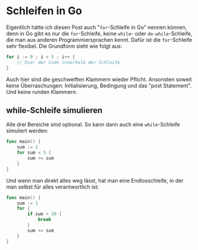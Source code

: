 # Schleifen in Go

Eigentlich hätte ich diesen Post auch "`for`-Schleife in Go" nennen können, denn in Go gibt es nur die `for`-Schleife, keine `while`- oder `do-while`-Schleife, die man aus anderen Programmiersprachen kennt. Dafür ist die `for`-Schleife sehr flexibel. Die Grundform sieht wie folgt aus:

```go
for i := 0 ; i < 5 ; i++ {
    // hier der Code innerhalb der Schleife
}
```

Auch hier sind die geschweiften Klammern wieder Pflicht. Ansonsten soweit keine Überraschungen: Initialisierung, Bedingung und das "post Statement". Und keine runden Klammern.

## while-Schleife simulieren

Alle drei Bereiche sind optional. So kann dann auch eine `while`-Schleife simuliert werden:

```go
func main() {
    sum := 1
    for sum < 5 {
        sum += sum
    }
}
```

Und wenn man direkt alles weg lässt, hat man eine Endlosschleife, in der man selbst für alles verantwortlich ist:

```go
func main() {
    sum := 1
    for {
        if sum > 10 {
            break
        }
        sum += sum
    }
}
```
